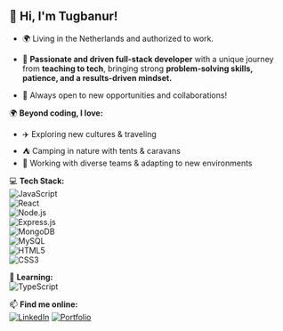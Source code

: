## 👋 Hi, I'm Tugbanur!

- 🌍 Living in the Netherlands and authorized to work.

- 🚀 **Passionate and driven full-stack developer** with a unique journey from **teaching to tech**, bringing strong **problem-solving skills, patience, and a results-driven mindset.**
- 🌱 Always open to new opportunities and collaborations!

🌍 **Beyond coding, I love:**

- ✈️ Exploring new cultures & traveling
- ⛺ Camping in nature with tents & caravans
- 👥 Working with diverse teams & adapting to new environments


💻 **Tech Stack:**  
![JavaScript](https://img.shields.io/badge/JavaScript-F7DF1E?style=for-the-badge&logo=javascript&logoColor=black)  
![React](https://img.shields.io/badge/React-61DAFB?style=for-the-badge&logo=react&logoColor=black)  
![Node.js](https://img.shields.io/badge/Node.js-339933?style=for-the-badge&logo=nodedotjs&logoColor=white)  
![Express.js](https://img.shields.io/badge/Express.js-000000?style=for-the-badge&logo=express&logoColor=white)  
![MongoDB](https://img.shields.io/badge/MongoDB-47A248?style=for-the-badge&logo=mongodb&logoColor=white)  
![MySQL](https://img.shields.io/badge/MySQL-4479A1?style=for-the-badge&logo=mysql&logoColor=white)  
![HTML5](https://img.shields.io/badge/HTML5-E34F26?style=for-the-badge&logo=html5&logoColor=white)  
![CSS3](https://img.shields.io/badge/CSS3-1572B6?style=for-the-badge&logo=css3&logoColor=white)


🌱 **Learning:**  
![TypeScript](https://img.shields.io/badge/TypeScript-3178C6?style=for-the-badge&logo=typescript&logoColor=white)  


📫 **Find me online:**  
[![LinkedIn](https://img.shields.io/badge/LinkedIn-0077B5?style=for-the-badge&logo=linkedin&logoColor=white)](https://www.linkedin.com/in/tugbanur-yurtsever/)
[![Portfolio](https://img.shields.io/badge/Portfolio-FF5722?style=for-the-badge)](https://app.enhancv.com/share/70472d81/?utm_medium=growth&utm_campaign=share-resume&utm_source=dynamic)
